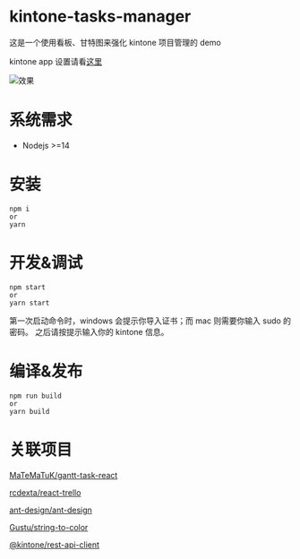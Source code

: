 # kintone-tasks-manager

这是一个使用看板、甘特图来强化 kintone 项目管理的 demo

kintone app 设置请看[这里](https://cybozudev.kf5.com/hc/kb/article/1439881/)

![效果](https://raw.githubusercontent.com/kintone-samples/SAMPLE-kintone-ganttchart-kanban-cn/master/screenshot/screenshot.gif)

# 系统需求

- Nodejs >=14

# 安装

```console
npm i
or
yarn
```

# 开发&调试

```console
npm start
or
yarn start
```

第一次启动命令时，windows 会提示你导入证书；而 mac 则需要你输入 sudo 的密码。
之后请按提示输入你的 kintone 信息。

# 编译&发布

```console
npm run build
or
yarn build
```

# 关联项目

[MaTeMaTuK/gantt-task-react](https://github.com/MaTeMaTuK/gantt-task-react)

[rcdexta/react-trello](https://github.com/rcdexta/react-trello)

[ant-design/ant-design](https://github.com/ant-design/ant-design)

[Gustu/string-to-color](https://github.com/Gustu/string-to-color)

[@kintone/rest-api-client](https://github.com/kintone/js-sdk/tree/master/packages/rest-api-client)
